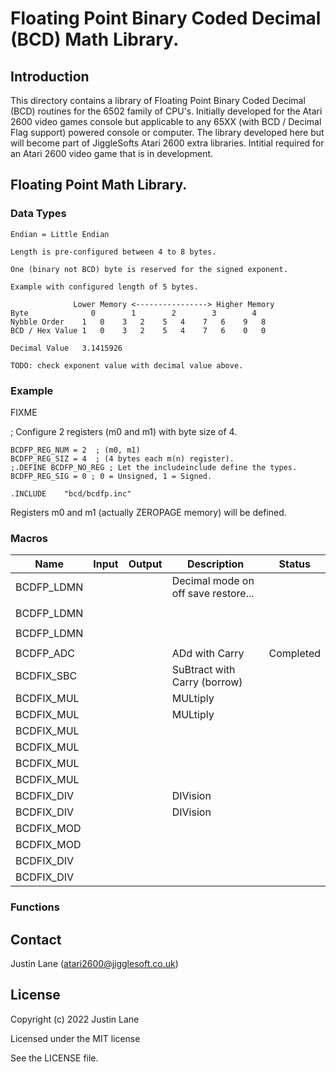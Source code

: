 # Floating Point Binary Coded Decimal (BCD) Math Library.

## Introduction

This directory contains a library of Floating Point Binary Coded Decimal (BCD) routines for the 6502 family of CPU's.
Initially developed for the Atari 2600 video games console but applicable to any 65XX (with BCD / Decimal Flag support) powered console or computer.
The library developed here but will become part of JiggleSofts Atari 2600 extra libraries.
Intitial required for an Atari 2600 video game that is in development.


## Floating Point Math Library.

### Data Types

```
Endian = Little Endian

Length is pre-configured between 4 to 8 bytes.

One (binary not BCD) byte is reserved for the signed exponent.

Example with configured length of 5 bytes.

              Lower Memory <----------------> Higher Memory
Byte              0        1        2        3        4
Nybble Order    1   0    3   2    5   4    7   6    9   8
BCD / Hex Value 1   0    3   2    5   4    7   6    0   0

Decimal Value   3.1415926

TODO: check exponent value with decimal value above.
```


### Example

FIXME

; Configure 2 registers (m0 and m1) with byte size of 4.

```
BCDFP_REG_NUM = 2  ; (m0, m1)
BCDFP_REG_SIZ = 4  ; (4 bytes each m(n) register).
;.DEFINE BCDFP_NO_REG ; Let the includeinclude define the types.
BCDFP_REG_SIG = 0 ; 0 = Unsigned, 1 = Signed.

.INCLUDE    "bcd/bcdfp.inc"
```

Registers m0 and m1 (actually ZEROPAGE memory) will be defined.


### Macros

| Name | Input | Output | Description | Status |
|------|-------|--------|-------------|--------|
| BCDFP_LDMN | | | Decimal mode on off save restore...|
| ||||
| BCDFP_LDMN | | | |
| ||||
| BCDFP_LDMN | | | |
| ||||
| BCDFP_ADC | | | ADd with Carry | Completed |
| BCDFIX_SBC | | | SuBtract with Carry (borrow) |
| BCDFIX_MUL | | | MULtiply |
| BCDFIX_MUL | | | MULtiply |
| BCDFIX_MUL | | | |
| BCDFIX_MUL | | | |
| BCDFIX_MUL | | | |
| BCDFIX_MUL | | | |
| BCDFIX_DIV | | | DIVision |
| BCDFIX_DIV | | | DIVision |
| BCDFIX_MOD | | | |
| BCDFIX_MOD | | | |
| BCDFIX_DIV | | | |
| BCDFIX_DIV | | | |



### Functions





## Contact

Justin Lane (atari2600@jigglesoft.co.uk)


## License

Copyright (c) 2022 Justin Lane

Licensed under the MIT license

See the LICENSE file.


